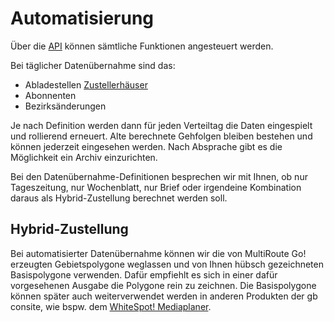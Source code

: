 
# **Automatisierung**

Über die [API](../api-intro/) können sämtliche Funktionen angesteuert werden.


Bei täglicher Datenübernahme sind das:

- Abladestellen [Zustellerhäuser](../spezialhaeuser/#zustellerhaus-abladestelle-anlegenloschen)
- Abonnenten
- Bezirksänderungen

Je nach Definition werden dann für jeden Verteiltag die Daten eingespielt und rollierend erneuert. Alte berechnete Gehfolgen bleiben bestehen und können jederzeit eingesehen werden. Nach Absprache gibt es die Möglichkeit ein Archiv einzurichten.

Bei den Datenübernahme-Definitionen besprechen wir mit Ihnen, ob nur Tageszeitung, nur Wochenblatt, nur Brief oder irgendeine Kombination daraus als Hybrid-Zustellung berechnet werden soll. 

## Hybrid-Zustellung

Bei automatisierter Datenübernahme können wir die von MultiRoute Go! erzeugten Gebietspolygone weglassen und von Ihnen hübsch gezeichneten Basispolygone verwenden. Dafür empfiehlt es sich in einer dafür vorgesehenen Ausgabe die Polygone rein zu zeichnen. Die Basispolygone können später auch weiterverwendet werden in anderen Produkten der gb consite, wie bspw. dem [WhiteSpot! Mediaplaner](https://gbconsite.de/standortsuche-white-spot-mediaplanung/).
